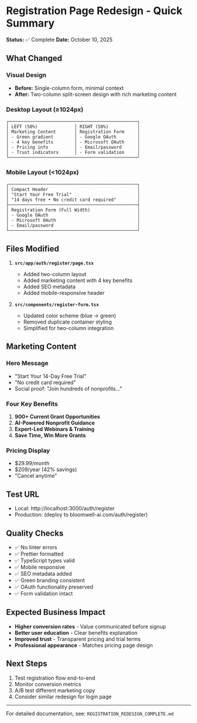# Registration Page Redesign - Quick Summary

**Status:** ✅ Complete
**Date:** October 10, 2025

## What Changed

### Visual Design
- **Before:** Single-column form, minimal context
- **After:** Two-column split-screen design with rich marketing content

### Desktop Layout (≥1024px)
```
┌─────────────────────────────────────────────────┐
│ LEFT (50%)              │ RIGHT (50%)           │
│ Marketing Content       │ Registration Form     │
│ - Green gradient        │ - Google OAuth        │
│ - 4 key benefits        │ - Microsoft OAuth     │
│ - Pricing info          │ - Email/password      │
│ - Trust indicators      │ - Form validation     │
└─────────────────────────────────────────────────┘
```

### Mobile Layout (<1024px)
```
┌─────────────────────────────────────────────────┐
│ Compact Header                                  │
│ "Start Your Free Trial"                         │
│ "14 days free • No credit card required"        │
├─────────────────────────────────────────────────┤
│ Registration Form (Full Width)                  │
│ - Google OAuth                                  │
│ - Microsoft OAuth                               │
│ - Email/password                                │
└─────────────────────────────────────────────────┘
```

## Files Modified

1. **`src/app/auth/register/page.tsx`**
   - Added two-column layout
   - Added marketing content with 4 key benefits
   - Added SEO metadata
   - Added mobile-responsive header

2. **`src/components/register-form.tsx`**
   - Updated color scheme (blue → green)
   - Removed duplicate container styling
   - Simplified for two-column integration

## Marketing Content

### Hero Message
- "Start Your 14-Day Free Trial"
- "No credit card required"
- Social proof: "Join hundreds of nonprofits..."

### Four Key Benefits
1. **900+ Current Grant Opportunities**
2. **AI-Powered Nonprofit Guidance**
3. **Expert-Led Webinars & Training**
4. **Save Time, Win More Grants**

### Pricing Display
- $29.99/month
- $209/year (42% savings)
- "Cancel anytime"

## Test URL
- Local: http://localhost:3000/auth/register
- Production: (deploy to bloomwell-ai.com/auth/register)

## Quality Checks
- ✅ No linter errors
- ✅ Prettier formatted
- ✅ TypeScript types valid
- ✅ Mobile responsive
- ✅ SEO metadata added
- ✅ Green branding consistent
- ✅ OAuth functionality preserved
- ✅ Form validation intact

## Expected Business Impact
- **Higher conversion rates** - Value communicated before signup
- **Better user education** - Clear benefits explanation
- **Improved trust** - Transparent pricing and trial terms
- **Professional appearance** - Matches pricing page design

## Next Steps
1. Test registration flow end-to-end
2. Monitor conversion metrics
3. A/B test different marketing copy
4. Consider similar redesign for login page

---

For detailed documentation, see: `REGISTRATION_REDESIGN_COMPLETE.md`


